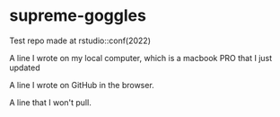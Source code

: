 # supreme-goggles
Test repo made at rstudio::conf(2022)

A line I wrote on my local computer, which is a macbook PRO that I just updated

A line I wrote on GitHub in the browser.

A line that I won't pull.
